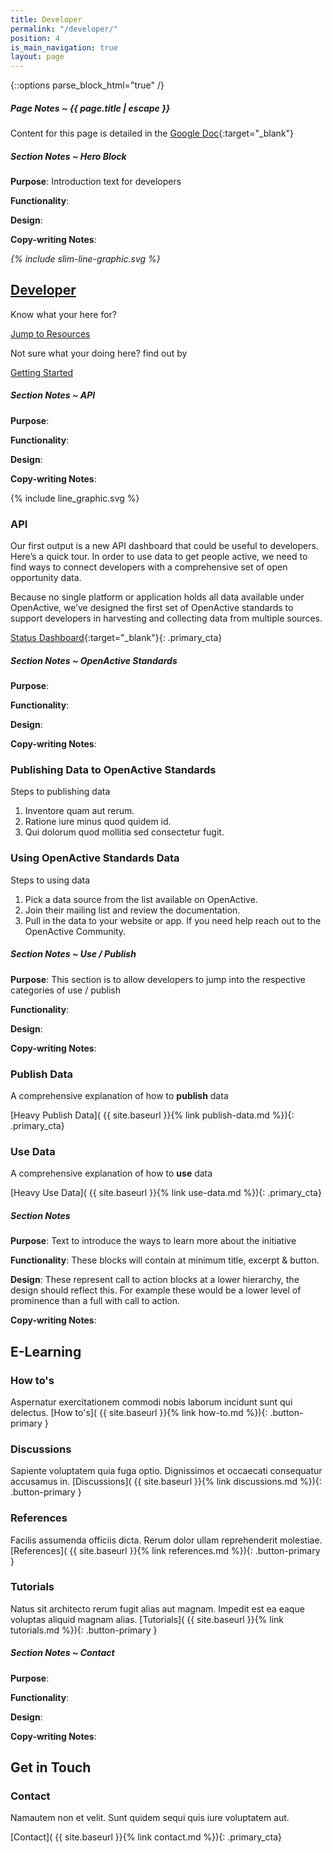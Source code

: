 ```yaml
---
title: Developer
permalink: "/developer/"
position: 4
is_main_navigation: true
layout: page
---
```


{::options parse_block_html="true" /}


<article class="note-wrap">
<div class="notes">

##### Page Notes ~ {{ page.title | escape }}
Content for this page is detailed in the
[Google Doc](https://drive.google.com/open?id=1KBxXl0nLu_Q2Go9j11PikbF28XxpkaKqfeaWAIWcgxs){:target="_blank"}

</div>
</article>

<article class="note-wrap">
<div class="notes">

##### Section Notes ~ Hero Block
**Purpose**: Introduction text for developers

**Functionality**:

**Design**:

**Copy-writing Notes**:

</div>
</article>

<article markdown="0" class="hero--sub">

<i class="line-graphic">{% include slim-line-graphic.svg %}</i>

<div>
<h1><a href="#developer" id="developer">Developer</a></h1>

<p>Know what your here for? </p><a href="#resources">Jump to Resources</a>
<p>Not sure what your doing here? find out by</p> <a href="( {{ site.baseurl }}{% link getting-started.md %})">Getting Started</a>

</div>
<figure>
<div style="background: url({{ site.url }}/openactive/assets/images/sideplank.jpg)center center / cover no-repeat;"></div>
</figure>

</article>


<article class="note-wrap">
<div class="notes">

##### Section Notes ~ API
**Purpose**:

**Functionality**:

**Design**:

**Copy-writing Notes**:

</div>
</article>

<article >
<div class="two">

{% include line_graphic.svg %}

</div>
<div class="two">

### API
Our first output is a new API dashboard that could be useful to developers. Here’s a quick tour. In order to use data to get people active, we need to find ways to connect developers with a comprehensive set of open opportunity data.

Because no single platform or application holds all data available under OpenActive, we’ve designed the first set of OpenActive standards to support developers in harvesting and collecting data from multiple sources.

[Status Dashboard](http://status.openactive.io/){:target="_blank"}{: .primary_cta}

</div>
</article>



<article class="note-wrap">
<div class="notes">

##### Section Notes ~ OpenActive Standards
**Purpose**:

**Functionality**:

**Design**:

**Copy-writing Notes**:

</div>
</article>


<article>

<div class="two">

### Publishing Data to OpenActive Standards
Steps to publishing data
1. Inventore quam aut rerum.
2. Ratione iure minus quod quidem id.
3. Qui dolorum quod mollitia sed consectetur fugit.

</div>
<div class="two">

### Using OpenActive Standards Data
Steps to using data
1. Pick a data source from the list available on OpenActive.
2. Join their mailing list and review the documentation.
3. Pull in the data to your website or app. If you need help reach out to the OpenActive Community.

</div>
</article>



<article class="note-wrap">
<div class="notes">

##### Section Notes ~ Use / Publish
**Purpose**: This section is to allow developers to jump into the respective categories of use / publish

**Functionality**:

**Design**:

**Copy-writing Notes**:

</div>
</article>

<article class="call_to_action">
<div class="subgrid">
<div class=" two brand-blue-bc">

### Publish Data
A comprehensive explanation of how to **publish** data

[Heavy Publish Data]( {{ site.baseurl }}{% link publish-data.md %}){: .primary_cta}

</div>
<div class=" two brand-blue-bc">

### Use Data
A comprehensive explanation of how to **use** data

[Heavy Use Data]( {{ site.baseurl }}{% link use-data.md %}){: .primary_cta}

</div>
</div>
</article>




<article class="note-wrap">
<div class="notes">

##### Section Notes
**Purpose**: Text to introduce the ways to learn more about the initiative

**Functionality**: These blocks will contain at minimum title, excerpt & button.

**Design**: These represent call to action blocks at a lower hierarchy, the design should reflect this. For example these would be a lower level of prominence than a full with call to action.

**Copy-writing Notes**:

</div>
</article>

<article class="call_to_action title-row">
<h2 class="sub-heading-two">E-Learning</h2>

<div class="subgrid">
<div class="four brand-blue-bc">

### How to's
Aspernatur exercitationem commodi nobis laborum incidunt sunt qui delectus.
[How to's]( {{ site.baseurl }}{% link how-to.md %}){: .button-primary }

</div>
<div class="four brand-blue-bc">

### Discussions
Sapiente voluptatem quia fuga optio. Dignissimos et occaecati consequatur accusamus in.
[Discussions]( {{ site.baseurl }}{% link discussions.md %}){: .button-primary }

</div>
<div class="four brand-blue-bc">

### References
Facilis assumenda officiis dicta. Rerum dolor ullam reprehenderit molestiae.
[References]( {{ site.baseurl }}{% link references.md %}){: .button-primary }

</div>
<div class="four brand-blue-bc">

### Tutorials
Natus sit architecto rerum fugit alias aut magnam. Impedit est ea eaque voluptas aliquid magnam alias.
[Tutorials]( {{ site.baseurl }}{% link tutorials.md %}){: .button-primary }

</div>
</div>
</article>



<article class="note-wrap">
<div class="notes">

##### Section Notes ~ Contact
**Purpose**:

**Functionality**:

**Design**:

**Copy-writing Notes**:

</div>
</article>


<article class="call_to_action--full-width">
<h2 class="sub-heading-two">Get in Touch</h2>
<div class="one">

### Contact
Namautem non et velit. Sunt quidem sequi quis iure voluptatem aut.

[Contact]( {{ site.baseurl }}{% link contact.md %}){: .primary_cta}

</div>
<figure>
<div style="background: url({{ site.url }}/openactive/assets/images/sideplank.jpg)center center / cover no-repeat;"></div>
</figure>
</article>